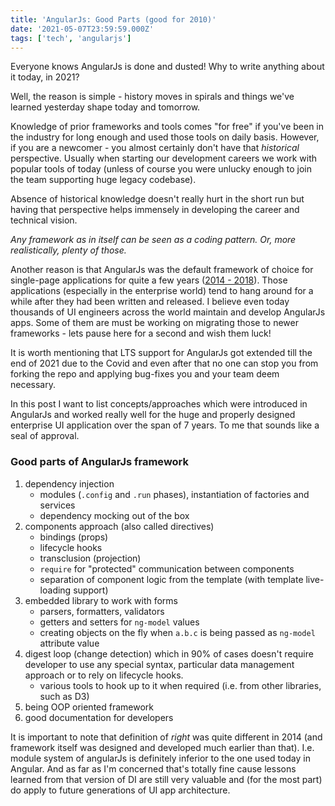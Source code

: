 ```yaml
---
title: 'AngularJs: Good Parts (good for 2010)'
date: '2021-05-07T23:59:59.000Z'
tags: ['tech', 'angularjs']
---
```


Everyone knows AngularJs is done and dusted! Why to write anything about it today, in 2021?

Well, the reason is simple - history moves in spirals and things we've learned yesterday
shape today and tomorrow.

Knowledge of prior frameworks and tools comes "for free" if you've been in the industry for
long enough and used those tools on daily basis. However, if you are a newcomer - you almost
certainly don't have that _historical_ perspective. Usually when starting
our development careers we work with popular tools of today (unless of course you were unlucky
enough to join the team supporting huge legacy codebase).

Absence of historical knowledge doesn't really hurt in the short run but having that perspective
helps immensely in developing the career and technical vision.

_Any framework as in itself can be seen as a coding pattern. Or, more realistically,
plenty of those._

Another reason is that AngularJs was the default framework of choice for
single-page applications for quite a few years
([2014 - 2018](https://trends.google.com/trends/explore?date=all&q=angularjs,react)).
Those applications (especially in the enterprise world) tend to hang around for a while after
they had been written and released. I believe even today thousands of UI engineers across
the world maintain and develop AngularJs apps. Some of them are must be working on migrating those
to newer frameworks - lets pause here for a second and wish them luck!

It is worth mentioning that LTS support for AngularJs got extended till the end of 2021 due to
the Covid and even after that no one can stop you from forking the repo and applying bug-fixes
you and your team deem necessary.

In this post I want to list concepts/approaches which were introduced in AngularJs and worked
really well for the huge and properly designed enterprise UI application over the span of 7 years.
To me that sounds like a seal of approval.

### Good parts of AngularJs framework
1. dependency injection
   - modules (`.config` and `.run` phases), instantiation of factories and services
   - dependency mocking out of the box
2. components approach (also called directives)
   - bindings (props)
   - lifecycle hooks
   - transclusion (projection)
   - `require` for "protected" communication between components
   - separation of component logic from the template (with template live-loading support)
3. embedded library to work with forms
   - parsers, formatters, validators
   - getters and setters for `ng-model` values
   - creating objects on the fly when `a.b.c` is being passed as `ng-model` attribute value
4. digest loop (change detection) which in 90% of cases doesn't require developer to use any
   special syntax, particular data management approach or to rely on lifecycle hooks.
   - various tools to hook up to it when required (i.e. from other libraries, such as D3)
5. being OOP oriented framework
6. good documentation for developers

It is important to note that definition of *right* was quite different in 2014 (and framework
itself was designed and developed much earlier than that). I.e. module system of angularJs is definitely
inferior to the one used today in Angular. And as far as I'm concerned that's totally fine cause
lessons learned from that version of DI are still very valuable and (for the most part)
do apply to future generations of UI app architecture.
